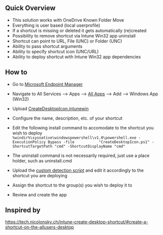## Quick Overview

* This solution works with OneDrive Known Folder Move
* Everything is user based (local userprofile)
* If a shortcut is missing or deleted it gets automatically (re)created
* Possibility to remove shortcut via Intune Win32 app uninstall
* Shortcut can point to URL, File (UNC) or Folder (UNC)
* Ability to pass shortcut arguments
* Ability to specify shortcut icon (UNC/URL)
* Ability to deploy shortcut with Intune Win32 app dependencies

## How to

* Go to [Microsoft Endpoint Manager](https://endpoint.microsoft.com)
* Navigate to All Services --> Apps --> [All Apps](https://endpoint.microsoft.com/#blade/Microsoft_Intune_DeviceSettings/AppsMenu/allApps) --> Add --> Windows App (Win32)
* Upload [CreateDesktopIcon.intunewin](https://github.com/rjmurrs/Intune/blob/main/ShortcutDeployment/CreateDesktopIcon.intunewin)
* Configure the name, description, etc. of your shortcut
* Edit the following install command to accomodate to the shortcut you wish to deploy
```%windir%\sysnative\windowspowershell\v1.0\powershell.exe -ExecutionPolicy Bypass -file 			"CreateDesktopIcon.ps1" -ShortcutTargetPath "cmd" -ShortcutDisplayName "cmd" ```

* The uninstall command is not necessarily required, just use a place holder, such as uninstall.cmd
* Upload the [custom detection script](https://github.com/rjmurrs/Intune/blob/main/ShortcutDeployment/Detect-CreateDesktopIcon.ps1) and edit it accordingly to the shortcut you are deploying
* Assign the shortcut to the group(s) you wish to deploy it to
* Review and create the app

## Inspired by
https://tech.nicolonsky.ch/intune-create-desktop-shortcut/#create-a-shortcut-on-the-allusers-desktop 
